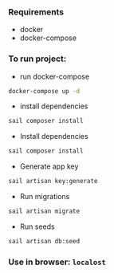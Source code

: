 ### Requirements
- docker
- docker-compose

### To run project:

- run docker-compose
```bash
docker-compose up -d
```

- install dependencies
```bash
sail composer install
```

- Install dependencies
```bash
sail composer install
```

- Generate app key
```bash
sail artisan key:generate
```

- Run migrations
```bash
sail artisan migrate
```

- Run seeds
```bash
sail artisan db:seed
```

### Use in browser: `localost`

